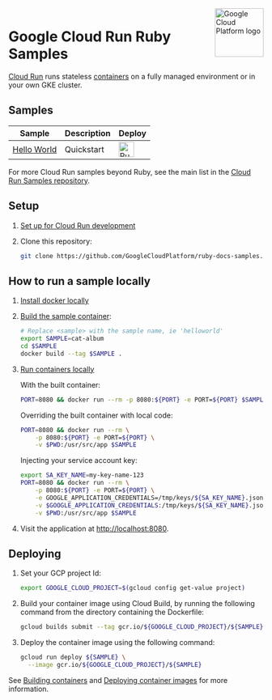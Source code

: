 <img src="https://avatars2.githubusercontent.com/u/2810941?v=3&s=96" alt="Google Cloud Platform logo" title="Google Cloud Platform" align="right" height="96" width="96"/>

# Google Cloud Run Ruby Samples

[Cloud Run][run_docs] runs stateless [containers](https://cloud.google.com/containers/) on a fully managed environment or in your own GKE cluster.

## Samples

|                 Sample                  |        Description       |     Deploy    |
| --------------------------------------- | ------------------------ | ------------- |
|[Hello World][helloworld]  | Quickstart | [<img src="https://storage.googleapis.com/cloudrun/button.svg" alt="Run on Google Cloud" height="30"/>][run_button_helloworld] |

For more Cloud Run samples beyond Ruby, see the main list in the [Cloud Run Samples repository](https://github.com/GoogleCloudPlatform/cloud-run-samples).

## Setup

1. [Set up for Cloud Run development](https://cloud.google.com/run/docs/setup)

1. Clone this repository:

    ```sh
    git clone https://github.com/GoogleCloudPlatform/ruby-docs-samples.git
    ```

## How to run a sample locally

1. [Install docker locally](https://docs.docker.com/install/)

1. [Build the sample container](https://cloud.google.com/run/docs/building/containers#building_locally_and_pushing_using_docker):

    ```sh
    # Replace <sample> with the sample name, ie 'helloworld'
    export SAMPLE=cat-album
    cd $SAMPLE
    docker build --tag $SAMPLE .
    ```

1. [Run containers locally](https://cloud.google.com/run/docs/testing/local)

    With the built container:

    ```sh
    PORT=8080 && docker run --rm -p 8080:${PORT} -e PORT=${PORT} $SAMPLE
    ```

    Overriding the built container with local code:

    ```sh
    PORT=8080 && docker run --rm \
        -p 8080:${PORT} -e PORT=${PORT} \
        -v $PWD:/usr/src/app $SAMPLE
    ```

    Injecting your service account key:

    ```sh
    export SA_KEY_NAME=my-key-name-123
    PORT=8080 && docker run --rm \
        -p 8080:${PORT} -e PORT=${PORT} \
        -e GOOGLE_APPLICATION_CREDENTIALS=/tmp/keys/${SA_KEY_NAME}.json \
        -v $GOOGLE_APPLICATION_CREDENTIALS:/tmp/keys/${SA_KEY_NAME}.json:ro \
        -v $PWD:/usr/src/app $SAMPLE
    ```

1. Visit the application at [http://localhost:8080](http://localhost:8080).

## Deploying

1. Set your GCP project Id:

    ```sh
    export GOOGLE_CLOUD_PROJECT=$(gcloud config get-value project)
    ```

1. Build your container image using Cloud Build, by running the following command from the directory containing the Dockerfile:

    ```sh
    gcloud builds submit --tag gcr.io/${GOOGLE_CLOUD_PROJECT}/${SAMPLE}
    ```

1. Deploy the container image using the following command:

    ```sh
    gcloud run deploy ${SAMPLE} \
      --image gcr.io/${GOOGLE_CLOUD_PROJECT}/${SAMPLE}
    ```

See [Building containers][run_build] and [Deploying container images][run_deploy]
for more information.

[run_docs]: https://cloud.google.com/run/docs/
[run_build]: https://cloud.google.com/run/docs/building/containers
[run_deploy]: https://cloud.google.com/run/docs/deploying
[helloworld]: helloworld/
[run_button_helloworld]: https://deploy.cloud.run/?git_repo=https://github.com/GoogleCloudPlatform/ruby-docs-samples&dir=run/helloworld
